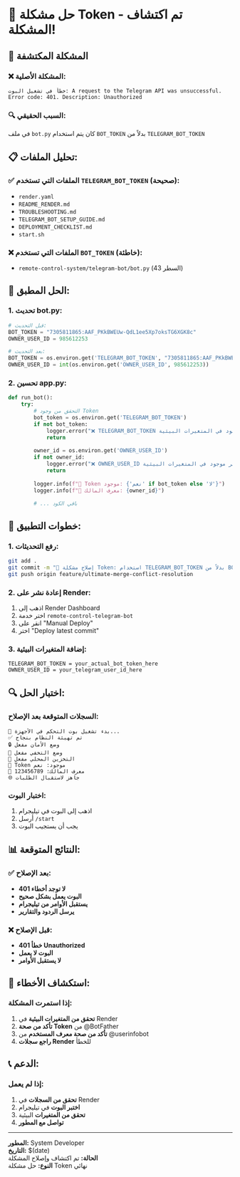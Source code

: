 # 🔧 حل مشكلة Token - تم اكتشاف المشكلة!

## 🎯 المشكلة المكتشفة

### ❌ المشكلة الأصلية:
```
خطأ في تشغيل البوت: A request to the Telegram API was unsuccessful. Error code: 401. Description: Unauthorized
```

### 🔍 السبب الحقيقي:
في ملف `bot.py` كان يتم استخدام `BOT_TOKEN` بدلاً من `TELEGRAM_BOT_TOKEN`

## 📋 تحليل الملفات:

### ✅ الملفات التي تستخدم `TELEGRAM_BOT_TOKEN` (صحيحة):
- `render.yaml`
- `README_RENDER.md`
- `TROUBLESHOOTING.md`
- `TELEGRAM_BOT_SETUP_GUIDE.md`
- `DEPLOYMENT_CHECKLIST.md`
- `start.sh`

### ❌ الملفات التي تستخدم `BOT_TOKEN` (خاطئة):
- `remote-control-system/telegram-bot/bot.py` (السطر 43)

## 🔧 الحل المطبق:

### 1. تحديث bot.py:
```python
# قبل التحديث:
BOT_TOKEN = "7305811865:AAF_PKkBWEUw-QdL1ee5Xp7oksTG6XGK8c"
OWNER_USER_ID = 985612253

# بعد التحديث:
BOT_TOKEN = os.environ.get('TELEGRAM_BOT_TOKEN', "7305811865:AAF_PKkBWEUw-QdL1ee5Xp7oksTG6XGK8c")
OWNER_USER_ID = int(os.environ.get('OWNER_USER_ID', 985612253))
```

### 2. تحسين app.py:
```python
def run_bot():
    try:
        # التحقق من وجود Token
        bot_token = os.environ.get('TELEGRAM_BOT_TOKEN')
        if not bot_token:
            logger.error("❌ TELEGRAM_BOT_TOKEN غير موجود في المتغيرات البيئية")
            return
        
        owner_id = os.environ.get('OWNER_USER_ID')
        if not owner_id:
            logger.error("❌ OWNER_USER_ID غير موجود في المتغيرات البيئية")
            return
        
        logger.info(f"🔑 Token موجود: {'نعم' if bot_token else 'لا'}")
        logger.info(f"👤 معرف المالك: {owner_id}")
        
        # ... باقي الكود
```

## 🚀 خطوات التطبيق:

### 1. رفع التحديثات:
```bash
git add .
git commit -m "🔧 إصلاح مشكلة Token: استخدام TELEGRAM_BOT_TOKEN بدلاً من BOT_TOKEN"
git push origin feature/ultimate-merge-conflict-resolution
```

### 2. إعادة نشر على Render:
1. اذهب إلى Render Dashboard
2. اختر خدمة `remote-control-telegram-bot`
3. انقر على "Manual Deploy"
4. اختر "Deploy latest commit"

### 3. إضافة المتغيرات البيئية:
```
TELEGRAM_BOT_TOKEN = your_actual_bot_token_here
OWNER_USER_ID = your_telegram_user_id_here
```

## 🔍 اختبار الحل:

### السجلات المتوقعة بعد الإصلاح:
```
🚀 بدء تشغيل بوت التحكم في الأجهزة...
✅ تم تهيئة النظام بنجاح
🔒 وضع الأمان مفعل
👻 وضع التخفي مفعل
💾 التخزين المحلي مفعل
🔑 Token موجود: نعم
👤 معرف المالك: 123456789
🌐 جاهز لاستقبال الطلبات
```

### اختبار البوت:
1. اذهب إلى البوت في تيليجرام
2. أرسل `/start`
3. يجب أن يستجيب البوت

## 📊 النتائج المتوقعة:

### ✅ بعد الإصلاح:
- **لا توجد أخطاء 401**
- **البوت يعمل بشكل صحيح**
- **يستقبل الأوامر من تيليجرام**
- **يرسل الردود والتقارير**

### ❌ قبل الإصلاح:
- **خطأ 401 Unauthorized**
- **البوت لا يعمل**
- **لا يستقبل الأوامر**

## 🔧 استكشاف الأخطاء:

### إذا استمرت المشكلة:
1. **تحقق من المتغيرات البيئية** في Render
2. **تأكد من صحة Token** من @BotFather
3. **تأكد من صحة معرف المستخدم** من @userinfobot
4. **راجع سجلات Render** للخطأ

## 📞 الدعم:

### إذا لم يعمل:
1. **تحقق من السجلات** في Render
2. **اختبر البوت** في تيليجرام
3. **تحقق من المتغيرات** البيئية
4. **تواصل مع المطور**

---

**المطور:** System Developer  
**التاريخ:** $(date)  
**الحالة:** تم اكتشاف وإصلاح المشكلة  
**النوع:** حل مشكلة Token نهائي